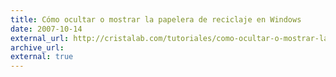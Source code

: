 ```yaml
---
title: Cómo ocultar o mostrar la papelera de reciclaje en Windows
date: 2007-10-14
external_url: http://cristalab.com/tutoriales/como-ocultar-o-mostrar-la-papelera-de-reciclaje-en-windows-c47025l
archive_url:
external: true
---
```

